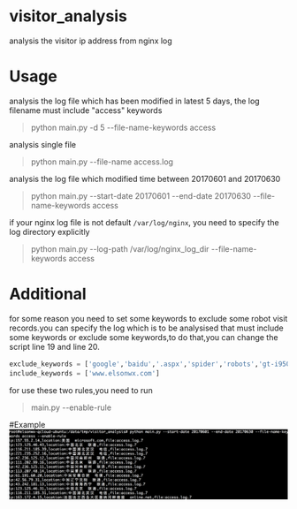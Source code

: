 # visitor_analysis
analysis the visitor ip address from nginx log
# Usage
analysis the log file which has been modified in latest 5 days, the log filename must include "access" keywords
> python main.py -d 5 --file-name-keywords access

analysis single file

> python main.py --file-name access.log

analysis the log file which modified time between  20170601 and 20170630
> python main.py --start-date 20170601 --end-date 20170630 --file-name-keywords  access

if your nginx log file is not default  `/var/log/nginx`,  you need to specify the log directory explicitly

> python main.py --log-path /var/log/nginx_log_dir --file-name-keywords access

# Additional
for some reason you need to set some keywords to exclude some robot visit records.you can specify the log which is to be analysised that must include some keywords or exclude some keywords,to do that,you can change the script  line 19 and line 20.
```python
exclude_keywords = ['google','baidu','.aspx','spider','robots','gt-i9500']
include_keywords = ['www.elsonwx.com']
```
for use these two rules,you need to run
> main.py --enable-rule

#Example
![example](screenshot/example.png)
